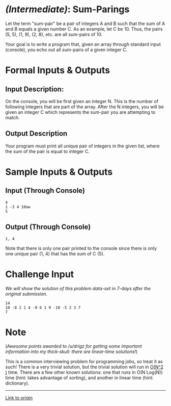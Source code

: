 # [](#IntermediateIcon) *(Intermediate)*: Sum-Parings

Let the term "sum-pair" be a pair of integers A and B such that the sum of A and B equals a given number C. As an example, let C be 10. Thus, the pairs (5, 5), (1, 9), (2, 8), etc. are all sum-pairs of 10.

Your goal is to write a program that, given an array through standard input (console), you echo out all sum-pairs of a given integer C.

# Formal Inputs & Outputs

## Input Description:

On the console, you will be first given an integer N. This is the number of following integers that are part of the array. After the N integers, you will be given an integer C which represents the sum-pair you are attempting to match.

## Output Description

Your program must print all unique pair of integers in the given list, where the sum of the pair is equal to integer C.

# Sample Inputs & Outputs

## Input (Through Console)

    4
    1 -3 4 10aw
    5

## Output (Through Console)

    1, 4

Note that there is only one pair printed to the console since there is only one unique pair (1, 4) that has the sum of C (5).

# Challenge Input

*We will show the solution of this problem data-set in 7-days after the original submission.*

    14
    10 -8 2 1 4 -9 6 1 9 -10 -5 2 3 7
    7

# Note

(*Awesome points awarded to /u/drigz for getting some important information into my thick-skull: there are linear-time solutions!*)

This is a common interviewing problem for programming jobs, so treat it as such! There is a very trivial solution, but the trivial solution will run in [O(N^2 )](http://en.wikipedia.org/wiki/Big_O_notation) time. There are a few other known solutions: one that runs in O(N Log(N)) time (hint: takes advantage of sorting), and another in linear time (hint: dictionary).

---

[Link to origin](https://www.reddit.com/r/dailyprogrammer/15wm48)